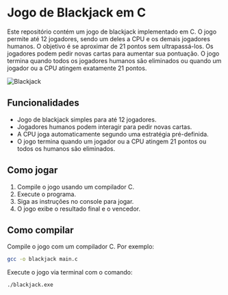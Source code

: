 # Jogo de Blackjack em C

Este repositório contém um jogo de blackjack implementado em C. O jogo permite até 12 jogadores, sendo um deles a CPU e os demais jogadores humanos. O objetivo é se aproximar de 21 pontos sem ultrapassá-los. Os jogadores podem pedir novas cartas para aumentar sua pontuação. O jogo termina quando todos os jogadores humanos são eliminados ou quando um jogador ou a CPU atingem exatamente 21 pontos.

![Blackjack](https://j.gifs.com/KR1AoP.gif)

## Funcionalidades

- Jogo de blackjack simples para até 12 jogadores.
- Jogadores humanos podem interagir para pedir novas cartas.
- A CPU joga automaticamente segundo uma estratégia pré-definida.
- O jogo termina quando um jogador ou a CPU atingem 21 pontos ou todos os humanos são eliminados.

## Como jogar

1. Compile o jogo usando um compilador C.
2. Execute o programa.
3. Siga as instruções no console para jogar.
4. O jogo exibe o resultado final e o vencedor.

## Como compilar

Compile o jogo com um compilador C. Por exemplo:

```bash
gcc -o blackjack main.c
```

Execute o jogo via terminal com o comando:
```bash
./blackjack.exe

